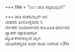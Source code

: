 +++
title = "೦೩೧ ಜಾತಿ ಸಙ್ಕರವಿಲ್ಲಲೇ"

+++
ಜಾತಿ ಸಂಕರವಿಲ್ಲಲೇ ಜನ  
ಜಾತದಲಿ ಹೀನೋತ್ತಮರು ನಿ  
ರ್ಣೀತರೇ ನಿಜಮಾರ್ಗದಲಿ ಕುಲವಿಹಿತ ಧರ್ಮದಲಿ  
ಖ್ಯಾತರೇ ಸತ್ಪುರುಷರಧಿಕ  
ದ್ಯೂತ ಕೇಳಿಗಳಿಲ್ಲಲೇ ಮೃಗ  
ಯಾತಿರೇಕವ್ಯಸನ ಕಿರಿದೇ ರಾಯ ನಿನಗೆಂದ    ॥31॥